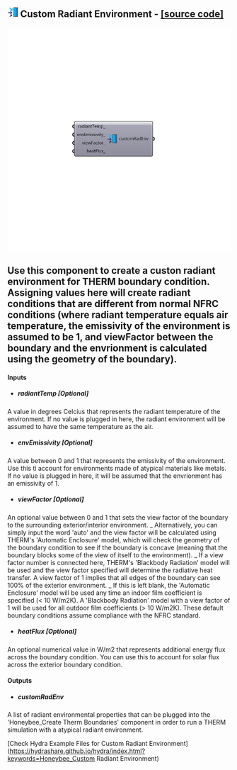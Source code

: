 ## ![](../../images/icons/Custom_Radiant_Environment.png) Custom Radiant Environment - [[source code]](https://github.com/mostaphaRoudsari/honeybee/tree/master/src/Honeybee_Custom%20Radiant%20Environment.py)

![](../../images/components/Custom_Radiant_Environment.png)

Use this component to create a custon radiant environment for THERM boundary condition.  Assigning values here will create radiant conditions that are different from normal NFRC conditions (where radiant temperature equals air temperature, the emissivity of the environment is assumed to be 1, and viewFactor between the boundary and the envrionment is calculated using the geometry of the boundary).
 -
 

#### Inputs
* ##### radiantTemp [Optional]
A value in degrees Celcius that represents the radiant temperature of the environment.  If no value is plugged in here, the radiant environment will be assumed to have the same temperature as the air.
* ##### envEmissivity [Optional]
A value between 0 and 1 that represents the emissivity of the environment. Use this ti account for environments made of atypical materials like metals. If no value is plugged in here, it will be assumed that the envrionment has an emissivity of 1.
* ##### viewFactor [Optional]
An optional value between 0 and 1 that sets the view factor of the boundary to the surrounding exterior/interior environment.
 _
 Alternatively, you can simply input the word 'auto' and the view factor will be calculated using THERM's 'Automatic Enclosure' model, which will check the geometry of the boundary condition to see if the boundary is concave (meaning that the boundary blocks some of the view of itself to the environment).
 _
 If a view factor number is connected here, THERM's 'Blackbody Radiation' model will be used and the view factor specified will determine the radiative heat transfer.  A view factor of 1 implies that all edges of the boundary can see 100% of the exterior environment.
 _
 If this is left blank, the 'Automatic Enclosure' model will be used any time an indoor film coefficient is specified (< 10 W/m2K).  A 'Blackbody Radiation' model with a view factor of 1 will be used for all outdoor film coefficients (> 10 W/m2K).  These default boundary conditions assume compliance with the NFRC standard.
* ##### heatFlux [Optional]
An optional numerical value in W/m2 that represents additional energy flux across the boundary condition. You can use this to account for solar flux across the exterior boundary condition.

#### Outputs
* ##### customRadEnv
A list of radiant environmental properties that can be plugged into the 'Honeybee_Create Therm Boundaries' component in order to run a THERM simulation with a atypical radiant environment.


[Check Hydra Example Files for Custom Radiant Environment](https://hydrashare.github.io/hydra/index.html?keywords=Honeybee_Custom Radiant Environment)